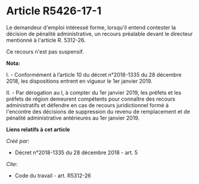 # Article R5426-17-1

Le demandeur d'emploi intéressé forme, lorsqu'il entend contester la décision de pénalité administrative, un recours
préalable devant le directeur mentionné à l'article R. 5312-26. 

Ce recours n'est pas suspensif.

**Nota:**

I. - Conformément à l’article 10 du décret n°2018-1335 du 28 décembre 2018, les dispositions entrent en vigueur le 1er
janvier 2019.

II. - Par dérogation au I, à compter du 1er janvier 2019, les préfets et les préfets de région demeurent compétents pour
connaître des recours administratifs et défendre en cas de recours juridictionnel formé à l'encontre des décisions de
suppression du revenu de remplacement et de pénalité administrative antérieures au 1er janvier 2019.

**Liens relatifs à cet article**

_Créé par_:

  - Décret n°2018-1335 du 28 décembre 2018 - art. 5

_Cite_:

  - Code du travail - art. R5312-26
